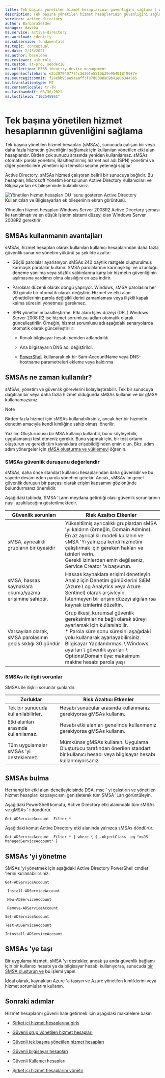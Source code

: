 ```yaml
---
title: Tek başına yönetilen hizmet hesaplarının güvenliğini sağlama | Azure Active Directory
description: Tek başına yönetilen hizmet hesaplarının güvenliğini sağlamaya yönelik bir kılavuz.
services: active-directory
author: BarbaraSelden
manager: daveba
ms.service: active-directory
ms.workload: identity
ms.subservice: fundamentals
ms.topic: conceptual
ms.date: 2/15/2021
ms.author: baselden
ms.reviewer: ajburnle
ms.custom: it-pro, seodec18
ms.collection: M365-identity-device-management
ms.openlocfilehash: e2b3079407774c3d36fe5515b39e964018f9087e
ms.sourcegitcommit: f28ebb95ae9aaaff3f87d8388a09b41e0b3445b5
ms.translationtype: MT
ms.contentlocale: tr-TR
ms.lasthandoff: 03/30/2021
ms.locfileid: "102548861"
---
```

# <a name="securing-standalone-managed-service-accounts"></a>Tek başına yönetilen hizmet hesaplarının güvenliğini sağlama

Tek başına yönetilen hizmet hesapları (sMSAs), sunucuda çalışan bir veya daha fazla hizmetin güvenliğini sağlamak için kullanılan yönetilen etki alanı hesaplarıdır. Birden çok sunucu arasında yeniden kullanılamaz. sMSAs otomatik parola yönetimi, Basitleştirilmiş hizmet asıl adı (SPN) yönetimi ve diğer yöneticilere yönetimi için temsilci seçme yeteneği sağlar. 

Active Directory, sMSAs hizmeti çalıştıran belirli bir sunucuya bağlıdır. Bu hesapları, Microsoft Yönetim konsolunun Active Directory Kullanıcıları ve Bilgisayarları ek bileşeninde bulabilirsiniz.

![Yönetilen hizmet hesapları OU 'sunu gösteren Active Directory Kullanıcıları ve Bilgisayarları ek bileşeninin ekran görüntüsü.](./media/securing-service-accounts/secure-standalone-msa-image-1.png)

Yönetilen hizmet hesapları Windows Server 2008R2 Active Directory şeması ile tanıtılmıştı ve en düşük işletim sistemi düzeyi olan Windows Server 2008R2 gerektirir. 

## <a name="benefits-of-using-smsas"></a>SMSAs kullanmanın avantajları

sMSAs, hizmet hesapları olarak kullanılan kullanıcı hesaplarından daha fazla güvenlik sunar ve yönetim yükünü şu şekilde azaltır:

* Güçlü parolalar ayarlanıyor. sMSAs 240 baytlık rastgele oluşturulmuş karmaşık parolalar kullanır. SMSA parolalarının karmaşıklığı ve uzunluğu, deneme yanılma veya sözlük saldırılarına karşı bir hizmetin güvenliğinin aşılmasına yardımcı olma olasılığını en aza indirir.

* Parolalar düzenli olarak döngü yapılıyor. Windows, sMSA parolasını her 30 günde bir otomatik olarak değiştirir. Hizmet ve etki alanı yöneticilerinin parola değişikliklerini zamanlaması veya ilişkili kapalı kalma süresini yönetmesi gerekmez.

* SPN yönetimini basitleştirme. Etki alanı Işlev düzeyi (DFL) Windows Server 2008 R2 ise hizmet sorumlusu adları otomatik olarak güncelleştirilir. Örneğin, hizmet sorumlusu adı aşağıdaki senaryolarda otomatik olarak güncelleştirilir:

   * Konak bilgisayar hesabı yeniden adlandırıldı. 

   * Ana bilgisayarın DNS adı değiştirildi.

   * [PowerShell](/powershell/module/addsadministration/set-adserviceaccount) kullanarak ek bir Sam-AccountName veya DNS-hostname parametreleri ekleme veya kaldırma

## <a name="when-to-use-smsas"></a>SMSAs ne zaman kullanılır?

sMSAs, yönetim ve güvenlik görevlerini kolaylaştırabilir. Tek bir sunucuya dağıtılan bir veya daha fazla hizmet olduğunda sMSAs kullanın ve bir gMSA kullanamazsınız. 

> [!NOTE] 
> Birden fazla hizmet için sMSAs kullanabilirsiniz, ancak her bir hizmetin denetim amacıyla kendi kimliğine sahip olması önerilir. 

Yazılım Oluşturucusu bir MSA kullanıp kullanbil, bunu söyleyebilir, uygulamanızı test etmeniz gerekir. Bunu yapmak için, bir test ortamı oluşturun ve gerekli tüm kaynaklara erişebildiğinden emin olun. Bkz. adım adım yönergeler için [sMSA oluşturma ve yüklemeyi](/archive/blogs/askds/managed-service-accounts-understanding-implementing-best-practices-and-troubleshooting) öğrenin.

### <a name="assess-security-posture-of-smsas"></a>SMSAs güvenlik duruşunu değerlendir

sMSAs, daha önce standart kullanıcı hesaplarından daha güvenlidir ve bu sayede devam eden parola yönetimi gerekir. Ancak, sMSAs 'ın genel güvenlik duruşun bir parçası olarak erişim kapsamını göz önünde bulundurmanız önemlidir.

Aşağıdaki tabloda, SMSA 'Ların meydana getirdiği olası güvenlik sorunlarının nasıl azaltılacağını gösterilmektedir.

| Güvenlik sorunları| Risk Azaltıcı Etkenler |
| - | - |
| sMSA, ayrıcalıklı grupların bir üyesidir|Yükseltilmiş ayrıcalıklı gruplardan sMSA 'yı kaldırın (örneğin, Domain Admins). <br> En az ayrıcalıklı modeli kullanın ve sMSA 'Yı yalnızca kendi hizmetini çalıştırmak için gereken hakları ve izinleri verin. <br> Gerekli izinlerden emin değilseniz, Service Creator 'a başvurun. |
| sMSA, hassas kaynaklara okuma/yazma erişimine sahiptir.|Hassas kaynaklara erişimi denetleyin. Analiz için Denetim günlüklerini SıEM (Azure Log Analytics veya Azure Sentinel) olarak arşivleyin. <br> İstenmeyen bir erişim düzeyi algılanırsa kaynak izinlerini düzeltin. |
| Varsayılan olarak, sMSA parolasının geçiş sıklığı 30 gündür| Grup ilkesi, kurumsal güvenlik gereksinimlerine bağlı olarak süreyi ayarlamak için kullanılabilir. <br> * Parola süre sonu süresini aşağıdaki yolu kullanarak ayarlayabilirsiniz. <br>Bilgisayar Yapılandırması \ Windows ayarları \ güvenlik ayarları \ Options\Domain üye: maksimum makine hesabı parola yaşı |



### <a name="challenges-with-smsas"></a>SMSAs ile ilgili sorunlar

SMSAs ile ilişkili sorunlar şunlardır:

| Zorluklar| Risk Azaltıcı Etkenler |
| - | - |
| Tek bir sunucuda kullanılabilirler.| Hesabı sunucular arasında kullanmanız gerekiyorsa gMSAs kullanın. |
| Etki alanları arasında kullanılamaz.| Hesabı etki alanları genelinde kullanmanız gerekiyorsa gMSAs kullanın. |
| Tüm uygulamalar sMSAs 'yi desteklemez.| Mümkünse gMSAs kullanın. Uygulama Oluşturucu tarafından önerilen standart bir kullanıcı hesabı veya bilgisayar hesabı kullanmıyorsanız. |


## <a name="find-smsas"></a>SMSAs bulma

Herhangi bir etki alanı denetleyicisinde DSA. msc ' yi çalıştırın ve yönetilen hizmet hesapları kapsayıcısını genişleterek tüm SMSA 'Ları görüntüleyin. 

Aşağıdaki PowerShell komutu, Active Directory etki alanındaki tüm sMSAs ve gMSAs ' i döndürür. 

`Get-ADServiceAccount -Filter *`

Aşağıdaki komut Active Directory etki alanında yalnızca sMSAs döndürür.

`Get-ADServiceAccount -Filter * | where { $_.objectClass -eq "msDS-ManagedServiceAccount" }`

## <a name="manage-smsas"></a>SMSAs 'yi yönetme

SMSAs 'yi yönetmek için aşağıdaki Active Directory PowerShell cmdlet 'lerini kullanabilirsiniz:

`Get-ADServiceAccount`

` Install-ADServiceAccount`

` New-ADServiceAccount`

` Remove-ADServiceAccount`

`Set-ADServiceAccount`

`Test-ADServiceAccount`

`Ininstall-ADServiceAccount`

## <a name="move-to-smsas"></a>SMSAs 'ye taşı

Bir uygulama hizmeti, sMSA 'yı destekler, ancak şu anda güvenlik bağlamı için bir kullanıcı hesabı ya da bilgisayar hesabı kullanıyorsa, sunucuda [bir SMSA oluşturun ve](/archive/blogs/askds/managed-service-accounts-understanding-implementing-best-practices-and-troubleshooting) bu işlemi yapın. 

İdeal olarak, kaynakları Azure 'a taşıyın ve Azure yönetilen kimliklerini veya hizmet sorumlularını kullanın.

 

## <a name="next-steps"></a>Sonraki adımlar
Hizmet hesaplarını güvenli hale getirmek için aşağıdaki makalelere bakın

* [Şirket içi hizmet hesaplarına giriş](service-accounts-on-premises.md)

* [Güvenli grup yönetilen hizmet hesapları](service-accounts-group-managed.md)

* [Güvenli tek başına yönetilen hizmet hesapları](service-accounts-standalone-managed.md)

* [Güvenli bilgisayar hesapları](service-accounts-computer.md)

* [Güvenli Kullanıcı hesapları](service-accounts-user-on-premises.md)

* [Şirket içi hizmet hesaplarını yönetir](service-accounts-govern-on-premises.md)

